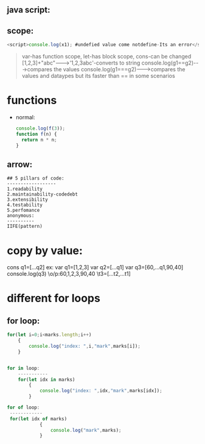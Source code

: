 ## java script:

## scope:

```js
<script>console.log(x1); #undefied value come notdefine-Its an error</script>
```

> var-has function scope,
> let-has block scope,
> cons-can be changed
> [1,2,3]+"abc"--->'1,2,3abc'-converts to string
> console.log(g1==g2)--->compares the values
> console.log(g1===g2)--->compares the values and dataypes but its faster than == in some scenarios

# functions

- normal:

  ```js
  console.log(f(3));
  function f(n) {
    return n * n;
  }
  ```

## arrow:

```const double=(n) =>n*n;
## 5 pillars of code:
------------------
1.readability
2.maintainability-codedebt
3.extensibility
4.testability
5.perfomance
anonymous:
----------
IIFE(pattern)
```

# copy by value:

cons q1=[...q2]
ex:
var q1=[1,2,3]
var q2=[...q1]
var q3=[60,...q1,90,40]
console.log(q3)
\\o/p:60,1,2,3,90,40
\\t3=[...t2,...t1]

# different for loops

## for loop:

```js
for(let i=0;i<marks.length;i++)
    {
        console.log("index: ",i,"mark",marks[i]);
    }


for in loop:
    -----------
    for(let idx in marks)
        {
            console.log("index: ",idx,"mark",marks[idx]);
        }

for of loop:
 ------------
 for(let idx of marks)
            {
                console.log("mark",marks);
            }
```
